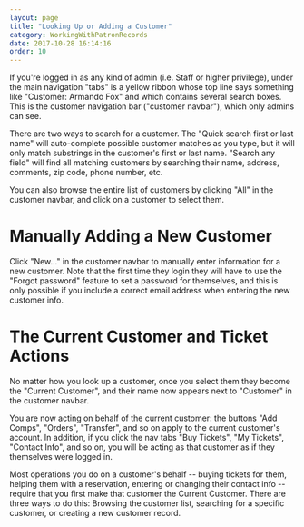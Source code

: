 ```yaml
---
layout: page
title: "Looking Up or Adding a Customer"
category: WorkingWithPatronRecords
date: 2017-10-28 16:14:16
order: 10
---
```

If you're logged in as any kind of admin (i.e. Staff or higher privilege), under the main navigation "tabs" is a yellow ribbon whose top line says something like "Customer: Armando Fox" and which contains several search boxes.  This is the customer navigation bar ("customer navbar"), which only admins can see.

There are two ways to search for a customer.  The "Quick search first or last name" will auto-complete possible customer matches as you type, but it will only match substrings in the customer's first or last name.  "Search any field" will find all matching customers by searching their name, address, comments, zip code, phone number, etc.

You can also browse the entire list of customers by clicking "All" in the customer navbar, and click on a customer to select them.

# Manually Adding a New Customer

Click "New..." in the customer navbar to manually enter information for a new customer.  Note that the first time they login they will have to use the "Forgot password" feature to set a password for themselves, and this is only possible if you include a correct email address when entering the new customer info.

# The Current Customer and Ticket Actions

No matter how you look up a customer, once you select them they become the "Current Customer", and their name now appears next to "Customer" in the customer navbar.

You are now acting on behalf of the current customer: the buttons "Add Comps", "Orders", "Transfer", and so on apply to the current customer's account.  In addition, if you click the nav tabs "Buy Tickets", "My Tickets", "Contact Info", and so on, you will be acting as that customer as if they themselves were logged in.

Most operations you do on a customer's behalf -- buying tickets for
them, helping them with a reservation, entering or changing their
contact info -- require that you first make that customer the Current
Customer.  There are three ways to do this: Browsing the customer list,
searching for a specific customer, or creating a new customer record.




